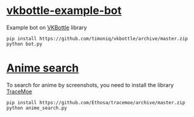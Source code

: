 # [vkbottle-example-bot](bot.py)
Example bot on [VKBottle](https://github.com/timoniq/vkbottle) library

```
pip install https://github.com/timoniq/vkbottle/archive/master.zip
python bot.py
```
 
# [Anime search](anime_search.py)
To search for anime by screenshots, you need to install the library [TraceMoe](https://github.com/Ethosa/tracemoe)

```
pip install https://github.com/Ethosa/tracemoe/archive/master.zip
python anime_search.py
```
